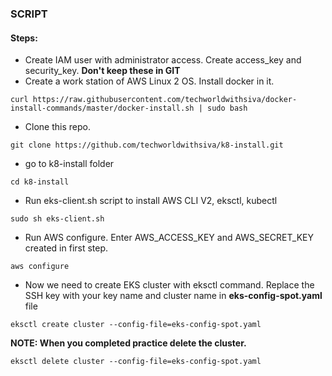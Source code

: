 ### SCRIPT

#### Steps:
* Create IAM user with administrator access. Create access_key and security_key. **Don't keep these in GIT**
* Create a work station of AWS Linux 2 OS. Install docker in it.
```
curl https://raw.githubusercontent.com/techworldwithsiva/docker-install-commands/master/docker-install.sh | sudo bash
```
* Clone this repo.
```
git clone https://github.com/techworldwithsiva/k8-install.git
```
* go to k8-install folder
```
cd k8-install
```
* Run eks-client.sh script to install AWS CLI V2, eksctl, kubectl
```
sudo sh eks-client.sh
```
* Run AWS configure. Enter AWS_ACCESS_KEY and AWS_SECRET_KEY created in first step.
```
aws configure
```
* Now we need to create EKS cluster with eksctl command. Replace the SSH key with your key name and cluster name in __eks-config-spot.yaml__ file
```
eksctl create cluster --config-file=eks-config-spot.yaml
```

**NOTE: When you completed practice delete the cluster.**
```
eksctl delete cluster --config-file=eks-config-spot.yaml
```

